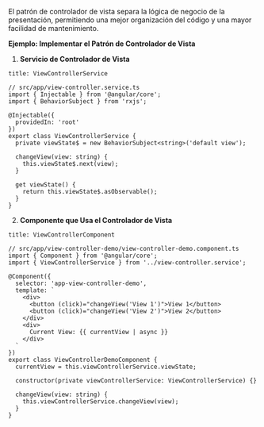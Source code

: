 El patrón de controlador de vista separa la lógica de negocio de la presentación, permitiendo una mejor organización del código y una mayor facilidad de mantenimiento.

**Ejemplo: Implementar el Patrón de Controlador de Vista**

1. **Servicio de Controlador de Vista**

```ad-important
title: ViewControllerService
```
```
// src/app/view-controller.service.ts
import { Injectable } from '@angular/core';
import { BehaviorSubject } from 'rxjs';

@Injectable({
  providedIn: 'root'
})
export class ViewControllerService {
  private viewState$ = new BehaviorSubject<string>('default view');

  changeView(view: string) {
    this.viewState$.next(view);
  }

  get viewState() {
    return this.viewState$.asObservable();
  }
}
```

2. **Componente que Usa el Controlador de Vista**

```ad-important
title: ViewControllerComponent
```
```
// src/app/view-controller-demo/view-controller-demo.component.ts
import { Component } from '@angular/core';
import { ViewControllerService } from '../view-controller.service';

@Component({
  selector: 'app-view-controller-demo',
  template: `
    <div>
      <button (click)="changeView('View 1')">View 1</button>
      <button (click)="changeView('View 2')">View 2</button>
    </div>
    <div>
      Current View: {{ currentView | async }}
    </div>
  `
})
export class ViewControllerDemoComponent {
  currentView = this.viewControllerService.viewState;

  constructor(private viewControllerService: ViewControllerService) {}

  changeView(view: string) {
    this.viewControllerService.changeView(view);
  }
}
```

